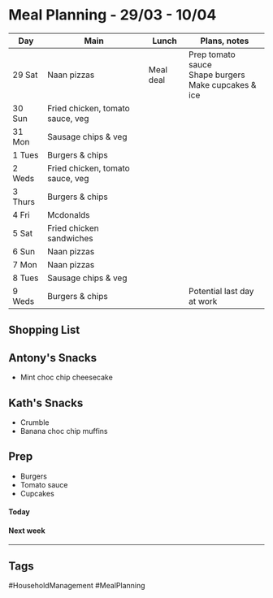 # Meal Planning - 29/03 - 10/04

| Day     | Main                             | Lunch     | Plans, notes                                                  |
| ------- | -------------------------------- | --------- | ------------------------------------------------------------- |
| 29 Sat  | Naan pizzas                      | Meal deal | Prep tomato sauce<br>Shape burgers<br>Make cupcakes & ice<br> |
| 30 Sun  | Fried chicken, tomato sauce, veg |           |                                                               |
| 31 Mon  | Sausage chips & veg              |           |                                                               |
| 1 Tues  | Burgers & chips                  |           |                                                               |
| 2 Weds  | Fried chicken, tomato sauce, veg |           |                                                               |
| 3 Thurs | Burgers & chips                  |           |                                                               |
| 4 Fri   | Mcdonalds                        |           |                                                               |
| 5 Sat   | Fried chicken sandwiches         |           |                                                               |
| 6 Sun   | Naan pizzas                      |           |                                                               |
| 7 Mon   | Naan pizzas                      |           |                                                               |
| 8 Tues  | Sausage chips & veg              |           |                                                               |
| 9 Weds  | Burgers & chips                  |           | Potential last day at work                                    |



## Shopping List


## Antony's Snacks
- Mint choc chip cheesecake

## Kath's Snacks
- Crumble
- Banana choc chip muffins

## Prep
- Burgers
- Tomato sauce
- Cupcakes

#### Today


#### Next week


---
## Tags

#HouseholdManagement #MealPlanning